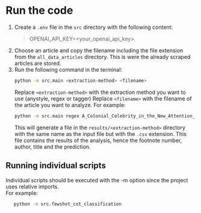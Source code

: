 # Run the code
1. Create a `.env` file in the `src` directory with the following content: 
   > OPENAI_API_KEY=<your_openai_api_key>
2. Choose an article and copy the filename including the file extension from the `all_data_articles` directory. 
   This is were the already scraped articles are stored. 
3. Run the following command in the terminal:
   ```bash
   python -m src.main <extraction-method> <filename>
   ```
   Replace `<extraction-method>` with the extraction method you want to use (anystyle, regex or tagger)
   Replace `<filename>` with the filename of the article you want to analyze. 
   For example:
   ```bash
   python -m src.main regex A_Colonial_Celebrity_in_the_New_Attention_Economy_Cecil_Rhodess_Cape-to-Cairo_Telegraph_and_Railway_Negotiations_in_1899.json
   ```
   This will generate a file in the `results/<extraction-method>` directory with the same name as the input file but with the `.csv` extension. 
   This file contains the results of the analysis, hence the footnote number, author, title and the prediction.

## Running individual scripts
Individual scripts should be executed with the -m option since the project uses relative imports.  
For example:
```bash
   python -m src.fewshot_cot_classification
   ```